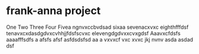 # frank-anna project
One
Two
Three
Four
Fivea ngnvxccbvdsad
sixaa
sevenacxvxc
eighthfffdsf
tenavxcxdasdgdvxcvhhjjfdsfscvxc
elevengdgdvxxcvxgdsf
Aaavxcfdsfs
aaaafffsdfs
a
afsfs
afsf
asfdsdsfsd
aa
a
vxvxcf
vxc
xvxc
jkj
nvnv
asda
asdad
dsf
